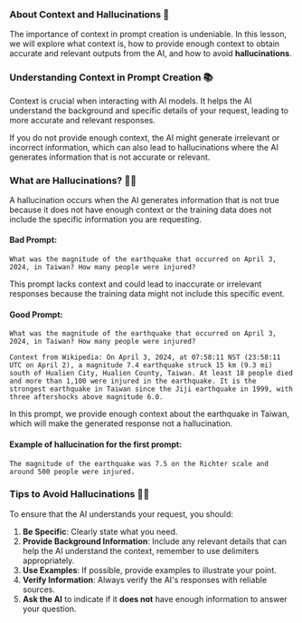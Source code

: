 ### About Context and Hallucinations 🧠

The importance of context in prompt creation is undeniable. In this lesson, we will explore what context is, how to provide enough context to obtain accurate and relevant outputs from the AI, and how to avoid **hallucinations**.

### Understanding Context in Prompt Creation 📚

Context is crucial when interacting with AI models. It helps the AI understand the background and specific details of your request, leading to more accurate and relevant responses.

If you do not provide enough context, the AI might generate irrelevant or incorrect information, which can also lead to hallucinations where the AI generates information that is not accurate or relevant.

### What are Hallucinations? 😵‍💫

A hallucination occurs when the AI generates information that is not true because it does not have enough context or the training data does not include the specific information you are requesting.

#### Bad Prompt:
```text
What was the magnitude of the earthquake that occurred on April 3, 2024, in Taiwan? How many people were injured?
```
This prompt lacks context and could lead to inaccurate or irrelevant responses because the training data might not include this specific event.

#### Good Prompt:
```text
What was the magnitude of the earthquake that occurred on April 3, 2024, in Taiwan? How many people were injured?

Context from Wikipedia: On April 3, 2024, at 07:58:11 NST (23:58:11 UTC on April 2), a magnitude 7.4 earthquake struck 15 km (9.3 mi) south of Hualien City, Hualien County, Taiwan. At least 18 people died and more than 1,100 were injured in the earthquake. It is the strongest earthquake in Taiwan since the Jiji earthquake in 1999, with three aftershocks above magnitude 6.0.
```
In this prompt, we provide enough context about the earthquake in Taiwan, which will make the generated response not a hallucination.

#### Example of hallucination for the first prompt:
```text
The magnitude of the earthquake was 7.5 on the Richter scale and around 500 people were injured.
```

### Tips to Avoid Hallucinations 📝🚫

To ensure that the AI understands your request, you should:
1. **Be Specific**: Clearly state what you need.
2. **Provide Background Information**: Include any relevant details that can help the AI understand the context, remember to use delimiters appropriately.
3. **Use Examples**: If possible, provide examples to illustrate your point.
4. **Verify Information**: Always verify the AI's responses with reliable sources.
5. **Ask the AI** to indicate if it **does not** have enough information to answer your question.